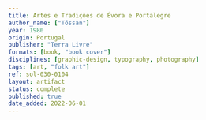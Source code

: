 ```yaml
---
title: Artes e Tradições de Évora e Portalegre
author_name: ["Tóssan"]
year: 1980
origin: Portugal
publisher: "Terra Livre"
formats: [book, "book cover"]
disciplines: [graphic-design, typography, photography]
tags: [art, "folk art"]
ref: sol-030-0104
layout: artifact
status: complete
published: true
date_added: 2022-06-01
---
```

